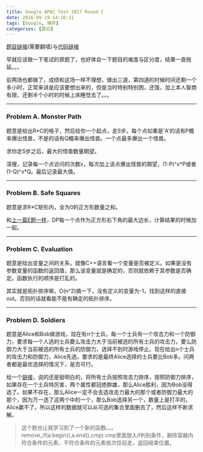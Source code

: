 ```yaml
---
title: Google APAC Test 2017 Round C
date: 2016-09-19 14:16:11
tags: [Google, 博弈]
categories: [题记]
---
```


[题目链接](https://code.google.com/codejam/contest/6274486/dashboard#s=p0)(需要翻墙)与[代码链接](https://github.com/2997ms/My_Algorithm/tree/master/Google/APAC%20Test%202017%20Round%20C)

早就应该做一下笔试的原题了，也好体会一下题目的难度与区分度，结果一直拖延。。。

前两场也都做了，成绩和这场一样不理想，做出三道，第四道的时候时间还剩一个多小时，正常来讲是应该要想出来的，但是当时特别特别困，还饿，加上本人智商有限，还剩半个小时的时候上床睡觉去了。。。



-----

### Problem A. Monster Path

题意是给出R\*C的格子，然后给你一个起点，走S步。每个点如果是'A'的话有P概率爆出怪兽，不是的话有Q概率爆出怪兽。一个点最多爆出一个怪兽。

求你走S步之后，最大的怪兽数量期望。

深搜，记录每一个点访问的次数x，每次加上该点爆出怪兽的期望，(1-P)^x\*P或者(1-Q)^x\*Q。最后记录最大值。



--------

### Problem B. Safe Squares

题意是求R\*C矩形内，全为0的正方形数量之和。

和[上一篇E题一样](http://2997ms.github.io/2016/09/19/Codeforces-371/)，DP每一个点作为正方形右下角的最大边长，计算结果的时候加一起。



-----

### Problem C. Evaluation

题意是给出变量之间的关系，就像C++语言看一个变量是否被定义。如果是没有参数变量的函数的返回值，那么该变量就是确定的，否则就依赖于其参数是否确定。函数执行的顺序是打乱的。

其实就是拓扑排序嘛，O(n^2)搞一下，没有定义的变量为-1，找到这样的直接out。否则的话就看能不能有确定的拓扑排序。



----

### Problem D. Soldiers

题意是Alice和Bob做游戏，现在有n个士兵，每一个士兵有一个攻击力和一个防御力，要求每一个人选的士兵要么攻击力大于当前被选的所有士兵的攻击力，要么防御力大于当前被选的所有士兵的防御力，选择不到时游戏停止。现在给出n个士兵的攻击力和防御力，Alice先选，要求的是最终Alice选择的士兵要比Bob多。问两者都是最优选择的情况下，是否可行。



给一个[链接](http://codeforces.com/blog/entry/47181?#comment-315896)，说的还是挺明白的，将所有士兵按照攻击力排序，按照防御力排序，如果存在一个士兵特厉害，两个属性都冠绝群雄，那么Alice胜利，因为Bob没得选了。如果不存在，那么Alice一定不会去选攻击力最大的那个或者防御力最大的那个，因为万一选了这两个中的一个，那么Bob选择另一个，数量上是打平的，Alice赢不了。所以这样的数据就可以从可选的集合里面删去了，然后这样不断求解。



> 这个题也让我学习到了一个新的函数。。。remove_if(a.begin(),a.end(),cmp) cmp里面放入if判别条件，删除容器内符合条件的元素，不符合条件的元素依次往前走，返回结束位置。